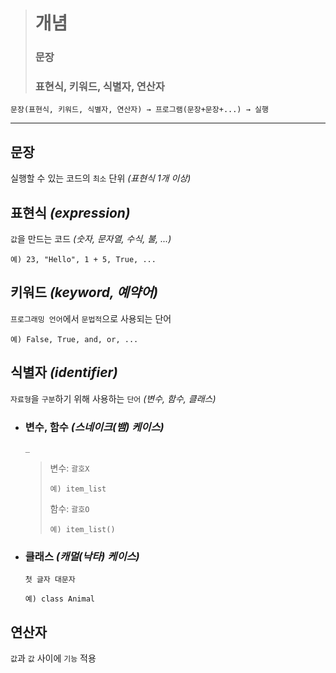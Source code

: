 ># 개념
>### 문장 
>### 표현식, 키워드, 식별자, 연산자
```angular2html
문장(표현식, 키워드, 식별자, 연산자) → 프로그램(문장+문장+...) → 실행
```
---

## 문장
실행할 수 있는 코드의 `최소` 단위 *(표현식 1개 이상)*

## 표현식 *(expression)*
`값`을 만드는 코드 *(숫자, 문자열, 수식, 불, ...)*
```angular2html
예) 23, "Hello", 1 + 5, True, ...
```

## 키워드 *(keyword, 예약어)*
`프로그래밍 언어`에서 `문법적`으로 사용되는 단어
```angular2html
예) False, True, and, or, ...
```

## 식별자 *(identifier)*
`자료형`을 `구분`하기 위해 사용하는 `단어` *(변수, 함수, 클래스)*

+ ### 변수, 함수 *(스네이크(뱀) 케이스)*
  `_`
  >변수: `괄호X`
  >```
  >예) item_list
  >```
  >
  >함수: `괄호O`
  >```
  >예) item_list()
  >```

+ ### 클래스 *(캐멀(낙타) 케이스)*
  `첫 글자 대문자`
  ```
  예) class Animal
  ```

## 연산자
`값`과 `값` 사이에 `기능` 적용

